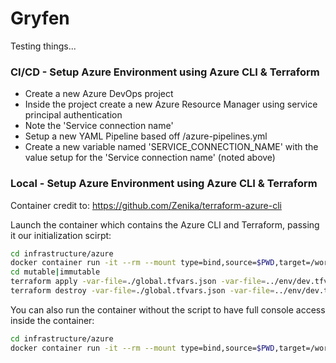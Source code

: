 # Gryfen
Testing things...

### CI/CD - Setup Azure Environment using Azure CLI & Terraform
 * Create a new Azure DevOps project
 * Inside the project create a new Azure Resource Manager using service principal authentication
 * Note the 'Service connection name'
 * Setup a new YAML Pipeline based off /azure-pipelines.yml
 * Create a new variable named 'SERVICE_CONNECTION_NAME' with the value setup for the 'Service connection name' (noted above)

### Local - Setup Azure Environment using Azure CLI & Terraform
Container credit to: https://github.com/Zenika/terraform-azure-cli

Launch the container which contains the Azure CLI and Terraform, passing it our initialization scirpt:

```bash
cd infrastructure/azure
docker container run -it --rm --mount type=bind,source=$PWD,target=/workspace zenika/terraform-azure-cli:latest ./init_local ../env/dev.tfvars.json true|false
cd mutable|immutable
terraform apply -var-file=./global.tfvars.json -var-file=../env/dev.tfvars.json
terraform destroy -var-file=./global.tfvars.json -var-file=../env/dev.tfvars.json
```

You can also run the container without the script to have full console access inside the container:

```bash
cd infrastructure/azure
docker container run -it --rm --mount type=bind,source=$PWD,target=/workspace zenika/terraform-azure-cli:latest
```